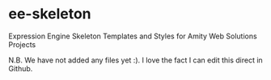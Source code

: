 ee-skeleton
============

Expression Engine Skeleton Templates and Styles for Amity Web Solutions Projects

N.B. We have not added any files yet :). I love the fact I can edit this direct in Github. 
